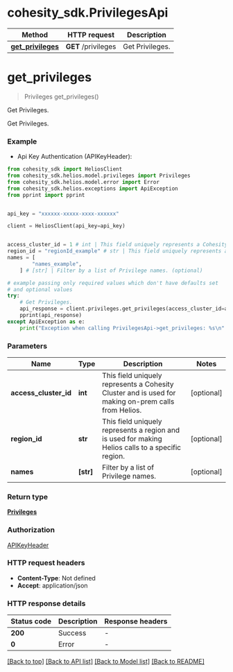 # cohesity_sdk.PrivilegesApi


Method | HTTP request | Description
------------- | ------------- | -------------
[**get_privileges**](PrivilegesApi.md#get_privileges) | **GET** /privileges | Get Privileges.


# **get_privileges**
> Privileges get_privileges()

Get Privileges.

Get Privileges.

### Example

* Api Key Authentication (APIKeyHeader):
```python
from cohesity_sdk import HeliosClient
from cohesity_sdk.helios.model.privileges import Privileges
from cohesity_sdk.helios.model.error import Error
from cohesity_sdk.helios.exceptions import ApiException
from pprint import pprint


api_key = "xxxxxx-xxxxx-xxxx-xxxxxx"

client = HeliosClient(api_key=api_key)


access_cluster_id = 1 # int | This field uniquely represents a Cohesity Cluster and is used for making on-prem calls from Helios. (optional)
region_id = "regionId_example" # str | This field uniquely represents a region and is used for making Helios calls to a specific region. (optional)
names = [
        "names_example",
    ] # [str] | Filter by a list of Privilege names. (optional)

# example passing only required values which don't have defaults set
# and optional values
try:
	# Get Privileges.
	api_response = client.privileges.get_privileges(access_cluster_id=access_cluster_id, region_id=region_id, names=names)
	pprint(api_response)
except ApiException as e:
	print("Exception when calling PrivilegesApi->get_privileges: %s\n" % e)
```


### Parameters

Name | Type | Description  | Notes
------------- | ------------- | ------------- | -------------
 **access_cluster_id** | **int**| This field uniquely represents a Cohesity Cluster and is used for making on-prem calls from Helios. | [optional]
 **region_id** | **str**| This field uniquely represents a region and is used for making Helios calls to a specific region. | [optional]
 **names** | **[str]**| Filter by a list of Privilege names. | [optional]

### Return type

[**Privileges**](Privileges.md)

### Authorization

[APIKeyHeader](../README.md#APIKeyHeader)

### HTTP request headers

 - **Content-Type**: Not defined
 - **Accept**: application/json


### HTTP response details
| Status code | Description | Response headers |
|-------------|-------------|------------------|
**200** | Success |  -  |
**0** | Error |  -  |

[[Back to top]](#) [[Back to API list]](../README.md#documentation-for-api-endpoints) [[Back to Model list]](../README.md#documentation-for-models) [[Back to README]](../README.md)

